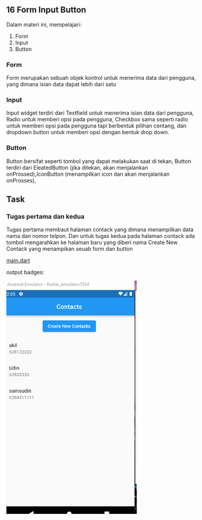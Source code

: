 

## 16 Form Input Button

Dalam materi ini, mempelajari:
1. Form
2. Input
3. Button

### Form
Form merupakan sebuah objek kontrol untuk menerima data dari pengguna, yang dimana isian data dapat lebih dari satu

### Input
Input widget terdiri dari Textfield untuk menerima isian data dari pengguna, Radio untuk memberi opsi pada pengguna, Checkbox sama seperti radio untuk memberi opsi pada pengguna tapi berbentuk pilihan centang, dan dropdown button untuk memberi opsi dengan bentuk drop down.

   

### Button
Button bersifat seperti tombol yang dapat melakukan saat di tekan, Button terdiri dari EleatedButton (jika ditekan, akan menjalankan onProssed),IconButton (menampilkan icon dan akan menjalankan onProsses),  


## Task

### Tugas pertama dan kedua
Tugas pertama membaut halaman contack yang dimana menampilkan data nama dan nomor telpon. Dan untuk tugas kedua pada halaman contack ada tombol mengarahkan ke halaman baru yang diberi nama Create New Contack yang menampikan seuab form dan button

[main.dart](./praktikum/form/lib/main.dart)

output badges:

![Videos](./gift/output.gif)





